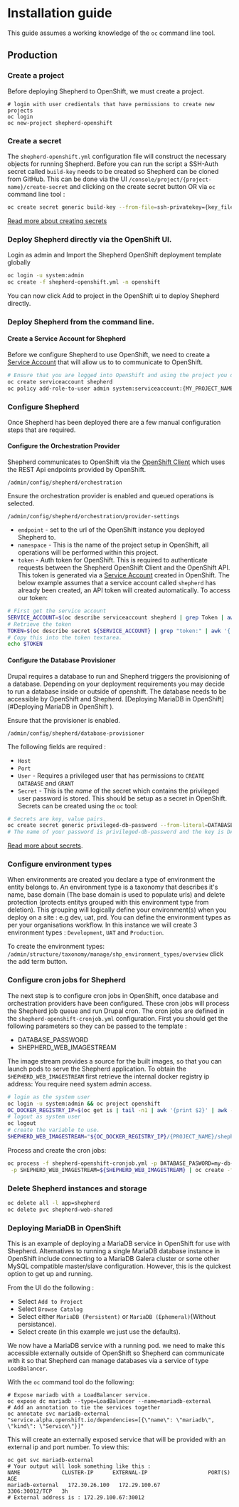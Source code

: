 # Installation guide

This guide assumes a working knowledge of the `oc` command line tool.

## Production

### Create a project 
Before deploying Shepherd to OpenShift, we must create a project. 

```
# login with user credientals that have permissions to create new projects
oc login 
oc new-project shepherd-openshift
```

### Create a secret 
The `shepherd-openshift.yml` configuration file will construct the necessary objects for running Shepherd. Before you can run the script a SSH-Auth secret called `build-key` needs to be created so Shepherd can be cloned from GitHub. This can be done via the UI `/console/project/{project-name}/create-secret` and clicking on the create secret button OR via `oc` command line tool :

```bash
oc create secret generic build-key --from-file=ssh-privatekey={key_file}
```

[Read more about creating secrets](https://docs.openshift.com/container-platform/latest/dev_guide/secrets.html)


### Deploy Shepherd directly via the OpenShift UI.
Login as admin and Import the Shepherd OpenShift deployment template globally
```bash
oc login -u system:admin
oc create -f shepherd-openshift.yml -n openshift
```
You can now click Add to project in the OpenShift ui to deploy Shepherd directly.

### Deploy Shepherd from the command line.

#### Create a Service Account for Shepherd
Before we configure Shepherd to use OpenShift, we need to create a [Service Account](https://docs.openshift.com/container-platform/latest/dev_guide/service_accounts.html)
that will allow us to to communicate to OpenShift.

```bash
# Ensure that you are logged into OpenShift and using the project you deployed Shepherd on.
oc create serviceaccount shepherd
oc policy add-role-to-user admin system:serviceaccount:{MY_PROJECT_NAME}:shepherd
```

### Configure Shepherd

Once Shepherd has been deployed there are a few manual configuration steps that are required.

#### Configure the Orchestration Provider

Shepherd communicates to OpenShift via the [OpenShift Client](https://github.com/universityofadelaide/openshift-client) which uses the REST Api endpoints provided by OpenShift.

`/admin/config/shepherd/orchestration`

Ensure the orchestration provider is enabled and queued operations is selected.

`/admin/config/shepherd/orchestration/provider-settings`

- `endpoint` - set to the url of the OpenShift instance you deployed Shepherd to.
- `namespace` - This is the name of the project setup in OpenShift, all operations will be performed within this project.
- `token` - Auth token for OpenShift. This is required to authenticate requests between the Shepherd OpenShift Client and the OpenShift API.
   This token is generated via a [Service Account](https://docs.openshift.com/container-platform/latest/dev_guide/service_accounts.html) created in OpenShift.
   The below example assumes that a service account called `shepherd` has already been created, an API token will created automatically.
   To access our token:
```bash
# First get the service account
SERVICE_ACCOUNT=$(oc describe serviceaccount shepherd | grep Token | awk '{ print $2 }')
# Retrieve the token 
TOKEN=$(oc describe secret ${SERVICE_ACCOUNT} | grep "token:" | awk '{ print $2 }')
# Copy this into the token textarea.
echo $TOKEN
```

#### Configure the Database Provisioner

Drupal requires a database to run and Shepherd triggers the provisioning of a database. Depending on your deployment requirements you may
decide to run a database inside or outside of openshift. The database needs to be accessible by OpenShift and Shepherd.
[Deploying MariaDB in OpenShift](#Deploying MariaDB in OpenShift ). 

Ensure that the provisioner is enabled.

`/admin/config/shepherd/database-provisioner`

The following fields are required :
- `Host`
- `Port`
- `User` - Requires a privileged user that has permissions to `CREATE DATABASE` and `GRANT`
- `Secret` - This is the *name* of the secret which contains the privileged user password is stored. This should be setup as a secret in OpenShift.
Secrets can be created using the `oc` tool:
```bash
# Secrets are key, value pairs.
oc create secret generic privileged-db-password --from-literal=DATABASE_PASSWORD=SUPERSECRETPWD
# The name of your password is privileged-db-password and the key is DATABASE_PASSWORD.
```
[Read more about secrets](https://docs.openshift.com/container-platform/latest/dev_guide/secrets.html).

### Configure environment types

When environments are created you declare a type of environment the entity belongs to. An environment type is a taxonomy that describes it's name,
base domain (The base domain is used to populate urls) and delete protection (protects entitys grouped with this environment type from deletion).
This grouping will logically define your environment(s) when you deploy on a site : e.g dev, uat, prd. You can define the environment types as per your
organisations workflow. In this instance we will create 3 environment types : `Development`, `UAT` and `Production`.

To create the environment types:
`/admin/structure/taxonomy/manage/shp_environment_types/overview` click the add term button.

### Configure cron jobs for Shepherd 

The next step is to configure cron jobs in OpenShift, once database and orchestration providers have been configured. These cron jobs will process the Shepherd job queue and run Drupal cron. The cron jobs are defined in the 
`shepherd-openshift-cronjob.yml` configuration. First you should get the following parameters so they can be passed to the template :

- DATABASE_PASSWORD
- SHEPHERD_WEB_IMAGESTREAM 

The image stream provides a source for the built images, so that you can launch pods to serve the Shepherd application.
To obtain the `SHEPHERD_WEB_IMAGESTREAM` first retrieve the internal docker registry ip address:
You require need system admin access.

```bash
# login as the system user 
oc login -u system:admin && oc project openshift
OC_DOCKER_REGISTRY_IP=$(oc get is | tail -n1 | awk '{print $2}' | awk -F '/' '{print $1}')
# logout as system user
oc logout 
# create the variable to use.
SHEPHERD_WEB_IMAGESTREAM="${OC_DOCKER_REGISTRY_IP}/{PROJECT_NAME}/shepherd-web-is:latest"
```

Process and create the cron jobs:

```bash
oc process -f shepherd-openshift-cronjob.yml -p DATABASE_PASWORD=my-db-password \
 -p SHEPHERD_WEB_IMAGESTREAM=${SHEPHERD_WEB_IMAGESTREAM} | oc create -f -
```

### Delete Shepherd instances and storage
```bash
oc delete all -l app=shepherd
oc delete pvc shepherd-web-shared
```

### Deploying MariaDB in OpenShift 

This is an example of deploying a MariaDB service in OpenShift for use with Shepherd. Alternatives to running a single MariaDB database instance in OpenShift include connecting to a MariaDB Galera cluster or some other MySQL compatible master/slave configuration. 
However, this is the quickest option to get up and running.  

From the UI do the following : 
- Select `Add to Project`
- Select `Browse Catalog`
- Select either `MariaDB (Persistent)` or `MariaDB (Ephemeral)`(Without persistance).
- Select create (in this example we just use the defaults).

We now have a MariaDB service with a running pod. we need to make this accessible externally outside of OpenShift
so Shepherd can communicate with it so that Shepherd can manage databases via a service of type `LoadBalancer`.

With the `oc` command tool do the following:

```
# Expose mariadb with a LoadBalancer service.
oc expose dc mariadb --type=LoadBalancer --name=mariadb-external
# Add an annotation to tie the services together
oc annotate svc mariadb-external "service.alpha.openshift.io/dependencies=[{\"name\": \"mariadb\", \"kind\": \"Service\"}]"
``` 
This will create an externally exposed service that will be provided with an external ip and port number. To view this:

```
oc get svc mariadb-external
# Your output will look something like this :
NAME             CLUSTER-IP      EXTERNAL-IP                   PORT(S)          AGE
mariadb-external   172.30.26.100   172.29.100.67              3306:30012/TCP   3h
# External address is : 172.29.100.67:30012
```
